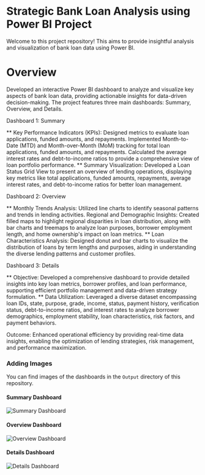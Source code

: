 #  Strategic Bank Loan Analysis using  Power BI Project

Welcome to this project repository! This aims to provide insightful analysis and visualization of bank loan data using Power BI.

# Overview
Developed an interactive Power BI dashboard to analyze and visualize key aspects of bank loan data, providing actionable insights for data-driven decision-making. The project features three main dashboards: Summary, Overview, and Details.

Dashboard 1: Summary

** Key Performance Indicators (KPIs): 
Designed metrics to evaluate loan applications, funded amounts, and repayments. Implemented Month-to-Date (MTD) and Month-over-Month (MoM) tracking for total loan applications, funded amounts, and repayments. Calculated the average interest rates and debt-to-income ratios to provide a comprehensive view of loan portfolio performance.
** Summary Visualization: 
Developed a Loan Status Grid View to present an overview of lending operations, displaying key metrics like total applications, funded amounts, repayments, average interest rates, and debt-to-income ratios for better loan management.

Dashboard 2: Overview

** Monthly Trends Analysis:
Utilized line charts to identify seasonal patterns and trends in lending activities.
Regional and Demographic Insights: Created filled maps to highlight regional disparities in loan distribution, along with bar charts and treemaps to analyze loan purposes, borrower employment length, and home ownership's impact on loan metrics.
** Loan Characteristics Analysis: 
Designed donut and bar charts to visualize the distribution of loans by term lengths and purposes, aiding in understanding the diverse lending patterns and customer profiles.

Dashboard 3: Details

** Objective:
Developed a comprehensive dashboard to provide detailed insights into key loan metrics, borrower profiles, and loan performance, supporting efficient portfolio management and data-driven strategy formulation.
** Data Utilization:
Leveraged a diverse dataset encompassing loan IDs, state, purpose, grade, income, status, payment history, verification status, debt-to-income ratios, and interest rates to analyze borrower demographics, employment stability, loan characteristics, risk factors, and payment behaviors.

Outcome:
Enhanced operational efficiency by providing real-time data insights, enabling the optimization of lending strategies, risk management, and performance maximization.



### Adding Images

You can find images of the dashboards in the `Output` directory of this repository.

#### Summary Dashboard
![Summary Dashboard](/Dashboards/Summary.png)

#### Overview Dashboard
![Overview Dashboard](/Dashboards/Overview.png)

#### Details Dashboard
![Details Dashboard](/Dashboards/Details.png)

